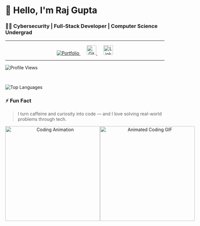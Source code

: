 # 👋 Hello, I'm Raj Gupta

### 👨‍💻 Cybersecurity | Full-Stack Developer | Computer Science Undergrad

---

<p align="center">
  <a href="https://raj9229.github.io/Portfolio/">
    <img src="https://img.shields.io/badge/Portfolio-121212?style=for-the-badge&logo=firefox&logoColor=white" alt="Portfolio" />
  </a>
  &nbsp;&nbsp;&nbsp;&nbsp;
  <a href="https://github.com/Raj9229">
    <img src="https://cdn.jsdelivr.net/gh/devicons/devicon/icons/github/github-original.svg" width="30" alt="GitHub" />
  </a>
  &nbsp;&nbsp;&nbsp;&nbsp;
  <a href="https://www.linkedin.com/in/raj-gupta-4bbab7289/">
    <img src="https://cdn.jsdelivr.net/gh/devicons/devicon/icons/linkedin/linkedin-original.svg" width="30" alt="LinkedIn" />
  </a>
</p>



---
<div>
  
![Profile Views](https://komarev.com/ghpvc/?username=Raj9229&color=blue)

</div>
<br>

![Top Languages](https://github-readme-stats.vercel.app/api/top-langs/?username=Raj9229&layout=compact&theme=tokyonight)

### ⚡ Fun Fact
> I turn caffeine and curiosity into code — and I love solving real-world problems through tech.

<div align="center" style="display: flex; justify-content: space-evenly; ">
  <img src="https://user-images.githubusercontent.com/74038190/216644497-1951db19-8f3d-4e44-ac08-8e9d7e0d94a7.gif" width="300" alt="Coding Animation" />
  <img src="https://user-images.githubusercontent.com/74038190/225813708-98b745f2-7d22-48cf-9150-083f1b00d6c9.gif" width="300" alt="Animated Coding GIF" />
</div>



